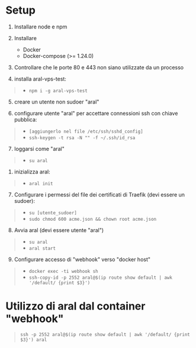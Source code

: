 # Setup

1. Installare node e npm

2. Installare 
    - Docker
    - Docker-compose (>= 1.24.0)

3. Controllare che le porte 80 e 443 non siano utilizzate da un processo

4. installa aral-vps-test: 
>   - `npm i -g aral-vps-test`

5. creare un utente non sudoer "aral"

6. configurare utente "aral" per accettare connessioni ssh con chiave pubblica: 
>   - `[aggiungerlo nel file /etc/ssh/sshd_config]`
>   - `ssh-keygen -t rsa -N "" -f ~/.ssh/id_rsa`

7. loggarsi come "aral"
>   - `su aral`

1. inizializza aral: 
>   - `aral init`

7. Configurare i permessi del file dei certificati di Traefik (devi essere un sudoer): 
>   - `su [utente_sudoer]`
>   - `sudo chmod 600 acme.json && chown root acme.json`

8. Avvia aral (devi essere utente "aral")
>   - `su aral`
>   - `aral start`

9. Configurare accesso di "webhook" verso "docker host"
>   - `docker exec -ti webhook sh`
>   - `ssh-copy-id -p 2552 aral@$(ip route show default | awk '/default/ {print $3}')`

# Utilizzo di aral dal container "webhook"
> `ssh -p 2552 aral@$(ip route show default | awk '/default/ {print $3}') aral`
